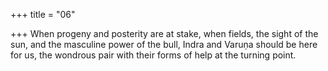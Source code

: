 +++
title = "06"

+++
When progeny and posterity are at stake, when fields, the sight of the  sun, and the masculine power of the bull,
Indra and Varuṇa should be here for us, the wondrous pair with their  forms of help at the turning point.